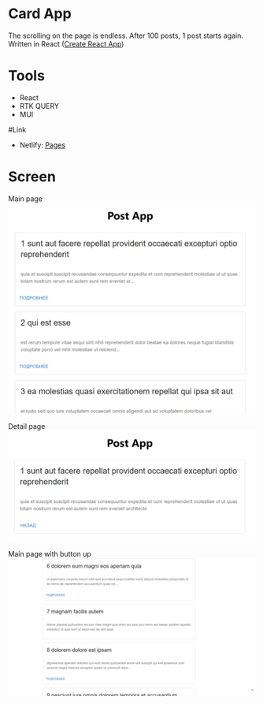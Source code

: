 # Card App

The scrolling on the page is endless. After 100 posts, 1 post starts again.
Written in React ([Create React App](https://github.com/facebook/create-react-app#create-react-app--))

# Tools

- React
- RTK QUERY
- MUI

#Link

- Netlify: [Pages](https://cardappreact.netlify.app/)

# Screen

Main page
![](screen/screen.jpg)

Detail page
![](screen/screen1.jpg)

Main page with button up
![](screen/screen2.jpg)
